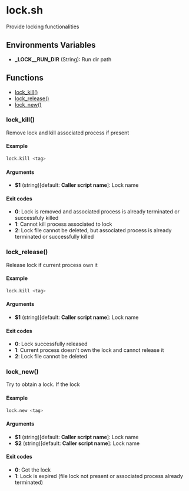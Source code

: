 # lock.sh

Provide locking functionalities

## Environments Variables

* **_LOCK__RUN_DIR** (String):  Run dir path


## Functions
* [lock_kill()](#lock_kill)
* [lock_release()](#lock_release)
* [lock_new()](#lock_new)


### lock_kill()

Remove lock and kill associated process if present

#### Example

```bash
lock.kill <tag>
```

#### Arguments

* **$1** (string)[default: **Caller script name**]: Lock name

#### Exit codes

* **0**: Lock is removed and associated process is already terminated or successfuly killed
* **1**: Cannot kill process associated to lock
* **2**: Lock file cannot be deleted, but associated process is already terminated or successfully killed

### lock_release()

Release lock if current process own it

#### Example

```bash
lock.kill <tag>
```

#### Arguments

* **$1** (string)[default: **Caller script name**]: Lock name

#### Exit codes

* **0**: Lock successfully released
* **1**: Current process doesn't own the lock and cannot release it
* **2**: Lock file cannot be deleted

### lock_new()

Try to obtain a lock.
 If the lock 

#### Example

```bash
lock.new <tag>
```

#### Arguments

* **$1** (string)[default: **Caller script name**]: Lock name
* **$2** (string)[default: **Caller script name**]: Lock name

#### Exit codes

* **0**: Got the lock
* **1**: Lock is expired (file lock not present or associated process already terminated)


